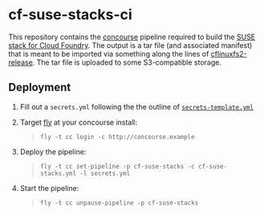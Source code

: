 # cf-suse-stacks-ci

This repository contains the [concourse] pipeline required to build the [SUSE
stack for Cloud Foundry].  The output is a tar file (and associated manifest)
that is meant to be imported via something along the lines of 
[cflinuxfs2-release].  The tar file is uploaded to some S3-compatible storage.

[concourse]: https://concourse.ci/
[SUSE stack for Cloud Foundry]: https://github.com/SUSE/cf-suse-stacks
[cflinuxfs2-release]: https://github.com/cloudfoundry/cflinuxfs2-release

## Deployment

1. Fill out a `secrets.yml` following the the outline of
[`secrets-template.yml`]
2. Target [fly] at your concourse install:
    > `fly -t cc login -c http://concourse.example`

3. Deploy the pipeline:
    > `fly -t cc set-pipeline -p cf-suse-stacks -c cf-suse-stacks.yml -l secrets.yml`

4. Start the pipeline:
    > `fly -t cc unpause-pipeline -p cf-suse-stacks`

[fly]: http://concourse.ci/fly-cli.html
[`secrets-template.yml`]: secrets.template.yml